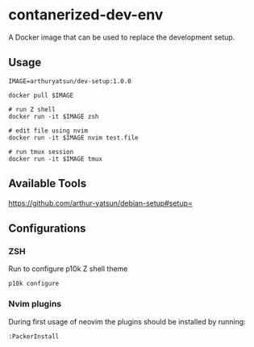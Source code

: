 # contanerized-dev-env
A Docker image that can be used to replace the development setup.

## Usage

```
IMAGE=arthuryatsun/dev-setup:1.0.0

docker pull $IMAGE

# run Z shell
docker run -it $IMAGE zsh

# edit file using nvim
docker run -it $IMAGE nvim test.file

# run tmux session
docker run -it $IMAGE tmux
```

## Available Tools
https://github.com/arthur-yatsun/debian-setup#setup=


## Configurations

### ZSH
Run to configure p10k Z shell theme
```
p10k configure
```

### Nvim plugins
During first usage of neovim the plugins should be installed by running:
```
:PackerInstall
```
